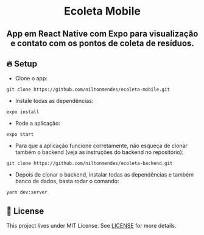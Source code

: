 <h1 align="center">
  Ecoleta Mobile
</h1>

<h2 align="center">
  App em React Native com Expo para visualização e contato com os pontos de coleta de resíduos.
</h2>

## 🔥 Setup

- Clone o app:
```
git clone https://github.com/niltonmendes/ecoleta-mobile.git
```
- Instale todas as dependências:
```
expo install
```
- Rode a aplicação:
```
expo start
```
- Para que a aplicação funcione corretamente, não esqueça de clonar também o backend (veja as instruções do backend no repositório):
```
git clone https://github.com/niltonmendes/ecoleta-backend.git
```
- Depois de clonar o backend, instalar todas as dependências e também banco de dados, basta rodar o comando:
```
yarn dev:server
```

## 📝 License

This project lives under MIT License. See [LICENSE](LICENSE.md) for more details.
